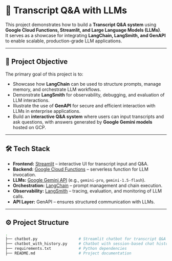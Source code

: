 # 📄 Transcript Q&A with LLMs  

This project demonstrates how to build a **Transcript Q&A system** using **Google Cloud Functions, Streamlit, and Large Language Models (LLMs)**.  
It serves as a showcase for integrating **LangChain, LangSmith, and GenAPI** to enable scalable, production-grade LLM applications.  

---

## 🚀 Project Objective  
The primary goal of this project is to:  
- Showcase how **LangChain** can be used to structure prompts, manage memory, and orchestrate LLM workflows.  
- Demonstrate **LangSmith** for observability, debugging, and evaluation of LLM interactions.  
- Illustrate the use of **GenAPI** for secure and efficient interaction with LLMs in enterprise applications.  
- Build an **interactive Q&A system** where users can input transcripts and ask questions, with answers generated by **Google Gemini models** hosted on GCP.  

---

## 🛠️ Tech Stack  
- **Frontend:** [Streamlit](https://streamlit.io/) – interactive UI for transcript input and Q&A.  
- **Backend:** [Google Cloud Functions](https://cloud.google.com/functions) – serverless function for LLM invocation.  
- **LLMs:** [Google Gemini API](https://ai.google.dev/gemini-api) (e.g., `gemini-pro`, `gemini-1.5-flash`).  
- **Orchestration:** [LangChain](https://www.langchain.com/) – prompt management and chain execution.  
- **Observability:** [LangSmith](https://smith.langchain.com/) – tracing, evaluation, and monitoring of LLM calls.  
- **API Layer:** GenAPI – ensures structured communication with LLMs.  

---

## ⚙️ Project Structure  

```bash
.
├── chatbot.py                  # Streamlit chatbot for transcript Q&A
├── chatbot_with_history.py     # Chatbot with session-based chat history
├── requirements.txt            # Python dependencies
├── README.md                   # Project documentation
